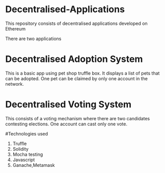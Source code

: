 # Decentralised-Applications
This repository consists of decentralised applications developed on Ethereum

There are two applications

# Decentralised Adoption System

This is a basic app using pet shop truffle box. It displays a list of pets that can be adopted. One pet can be claimed by only one account in the network.

# Decentralised Voting System

This consists of a voting mechanism where there are two candidates contesting elections. One account can cast only one vote.

#Technologies used
1. Truffle
2. Solidity
3. Mocha testing
4. Javascript
5. Ganache,Metamask
